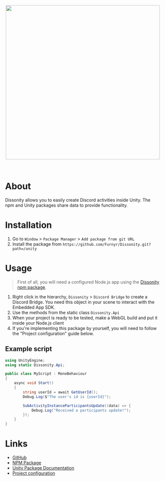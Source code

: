 <div align="center">
	<br />
	<p>
		<a><img src="https://i.imgur.com/5elvldR.png" width="500"/></a>
	</p>
	<br />
</div>

# About

Dissonity allows you to easily create Discord activities inside Unity. The npm and Unity packages share data to provide functionality.

# Installation

1. Go to `Window` > `Package Manager` > `Add package from git URL`
2. Install the package from `https://github.com/Furnyr/Dissonity.git?path=/unity`

# Usage

> First of all, you will need a configured Node.js app using the [Dissonity npm package].

1. Right click in the hierarchy, `Dissonity` > `Discord Bridge` to create a Discord Bridge. You need this object in your scene to interact with the Embedded App SDK.
2. Use the methods from the static class `Dissonity.Api`
3. When your project is ready to be tested, make a WebGL build and put it inside your Node.js client
4. If you're implementing this package by yourself, you will need to follow the "Project configuration" guide below.

## Example script
```cs
using UnityEngine;
using static Dissonity.Api;

public class MyScript : MonoBehaviour
{
    async void Start()
    {
        string userId = await GetUserId();
        Debug.Log($"The user's id is {userId}");

        SubActivityInstanceParticipantsUpdate((data) => {
            Debug.Log("Received a participants update!");
        });
    }
}
```

# Links
- [GitHub](https://github.com/Furnyr/Dissonity)
- [NPM Package](https://www.npmjs.com/package/dissonity)
- [Unity Package Documentation](https://github.com/Furnyr/Dissonity/blob/main/unity/Documentation~/Dissonity.md)
- [Project configuration](https://github.com/Furnyr/Dissonity/blob/main/examples/projectConfiguration.md)

[Dissonity npm package]: https://www.npmjs.com/package/dissonity